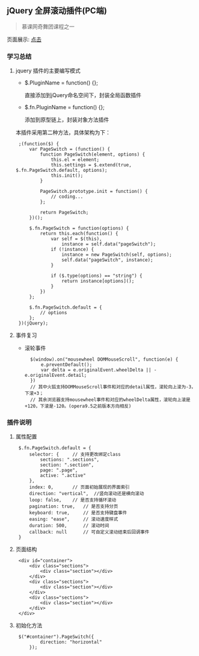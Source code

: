 ## jQuery 全屏滚动插件(PC端)

> 慕课网奇舞团课程之一

页面展示: [点击](https://zhangzirui.github.io/web-demo/js/jquery全屏滚动插件/demo.html)

### 学习总结

1. jquery 插件的主要编写模式

	- $.PluginName = function() {};
	  
		直接添加到jQuery命名空间下，封装全局函数插件

	- $.fn.PluginName = function() {};

		添加到原型链上，封装对象方法插件

	本插件采用第二种方法，具体架构为下：

		;(function($) {
			var PageSwitch = (function() {
				function PageSwitch(element, options) {
					this.el = element;
					this.settings = $.extend(true, $.fn.PageSwitch.default, options);
					this.init();
				}

				PageSwitch.prototype.init = function() {
					// coding...
				};

				return PageSwitch;
			})();

			$.fn.PageSwitch = function(options) {
				return this.each(function() {
					var self = $(this),
						instance = self.data("pageSwitch");
					if (!instance) {
						instance = new PageSwitch(self, options);
						self.data("pageSwitch", instance);
					}

					if ($.type(options) == "string") {
						return instance[options]();
					}
				})
			};

			$.fn.PageSwitch.default = {
				// options
			};
		})(jQuery);

2. 事件复习

	- 滚轮事件 

			$(window).on("mousewheel DOMMouseScroll", function(e) {
				e.preventDefault();
				var delta = e.originalEvent.wheelDelta || -e.originalEvent.detail;
			})
			// 其中火狐支持DOMMouseScroll事件和对应的detail属性，滚轮向上滚为-3，下滚+3；
			// 其余浏览器支持mousewheel事件和对应的wheelDelta属性，滚轮向上滚是+120，下滚是-120。(opera9.5之前版本方向相反)


### 插件说明

1. 属性配置

		$.fn.PageSwitch.default = {
	        selector: {		// 支持更改绑定class
	            sections: ".sections",
	            section: ".section",
	            page: ".page",
	            active: ".active"
	        },
	        index: 0,		// 页面初始展现的界面索引
	        direction: "vertical",	//竖向滚动还是横向滚动
	        loop: false,	// 是否支持循环滚动
	        pagination: true,	// 是否支持分页
	        keyboard: true,		// 是否支持键盘事件
	        easing: "ease",		// 滚动速度样式
	        duration: 500,		// 滚动时间
	        callback: null		// 可自定义滚动结束后回调事件
	    }

2. 页面结构

		<div id="container">
			<div class="sections">
				<div class="section"></div>
			</div>
			<div class="sections">
				<div class="section"></div>
			</div>
			<div class="sections">
				<div class="section"></div>
			</div>
		</div>

3. 初始化方法

		$("#container").PageSwitch({
	            direction: "horizontal"
	        });
